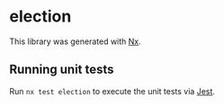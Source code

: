 # election

This library was generated with [Nx](https://nx.dev).

## Running unit tests

Run `nx test election` to execute the unit tests via [Jest](https://jestjs.io).
